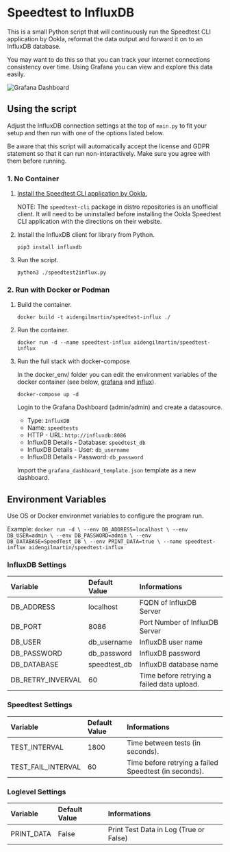 # Speedtest to InfluxDB

This is a small Python script that will continuously run the Speedtest CLI application by Ookla, reformat the data output and forward it on to an InfluxDB database.

You may want to do this so that you can track your internet connections consistency over time. Using Grafana you can view and explore this data easily.

![Grafana Dashboard](https://i.imgur.com/8cUdMy7.png)

## Using the script

Adjust the InfluxDB connection settings at the top of `main.py` to fit your setup and then run with one of the options listed below.

Be aware that this script will automatically accept the license and GDPR statement so that it can run non-interactively. Make sure you agree with them before running.

### 1. No Container

1. [Install the Speedtest CLI application by Ookla.](https://www.speedtest.net/apps/cli)

    NOTE: The `speedtest-cli` package in distro repositories is an unofficial client. It will need to be uninstalled before installing the Ookla Speedtest CLI application with the directions on their website.

2. Install the InfluxDB client for library from Python.

    `pip3 install influxdb`

3. Run the script.

    `python3 ./speedtest2influx.py`

### 2. Run with Docker or Podman

1. Build the container.

    `docker build -t aidengilmartin/speedtest-influx ./`

2. Run the container.

    `docker run -d --name speedtest-influx aidengilmartin/speedtest-influx`

3. Run the full stack with docker-compose

    In the docker_env/ folder you can edit the environment variables of the docker container (see below, [grafana](https://grafana.com/docs/grafana/latest/installation/docker/) and [influx](https://hub.docker.com/_/influxdb)). 

    `docker-compose up -d`

    Login to the Grafana Dashboard (admin/admin) and create a datasource. 
    - Type: `InfluxDB`
    - Name: `speedtests`
    - HTTP - URL: `http://influxdb:8086`
    - InfluxDB Details - Database: `speedtest_db`
    - InfluxDB Details - User: `db_username`
    - InfluxDB Details - Password: `db_password`

    Import the `grafana_dashboard_template.json` template as a new dashboard.

## Environment Variables

Use OS or Docker environmet variables to configure the program run.

Example: 
`docker run -d \
--env DB_ADDRESS=localhost \
--env DB_USER=admin \
--env DB_PASSWORD=admin \
--env DB_DATABASE=SpeedTest_DB \
--env PRINT_DATA=true \
--name speedtest-influx aidengilmartin/speedtest-influx`


### InfluxDB Settings

| Variable          | Default Value        | Informations                                                 |
|:------------------|:---------------------|:-------------------------------------------------------------|
| DB_ADDRESS        | localhost            | FQDN of InfluxDB Server                                      |
| DB_PORT           | 8086                 | Port Number of InfluxDB Server                               |
| DB_USER           | db_username          | InfluxDB user name                                           |
| DB_PASSWORD       | db_password          | InfluxDB password                                            |
| DB_DATABASE       | speedtest_db         | InfluxDB database name                                       |
| DB_RETRY_INVERVAL | 60                   | Time before retrying a failed data upload.                   |


### Speedtest Settings

| Variable           | Default Value          | Informations                                               |
|:-------------------|:-----------------------|:-----------------------------------------------------------|
| TEST_INTERVAL      | 1800                   | Time between tests (in seconds).                           |
| TEST_FAIL_INTERVAL | 60                     | Time before retrying a failed Speedtest (in seconds).      |

### Loglevel Settings

| Variable         | Default Value          | Informations                                                                                  |
|:-----------------|:-----------------------|:----------------------------------------------------------------------------------------------|
| PRINT_DATA       | False                  | Print Test Data in Log (True or False)                                                        | 

